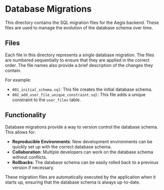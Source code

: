 # Database Migrations

This directory contains the SQL migration files for the Aegis backend. These files are used to manage the evolution of the database schema over time.

## Files

Each file in this directory represents a single database migration. The files are numbered sequentially to ensure that they are applied in the correct order. The file names also provide a brief description of the changes they contain.

For example:

*   `001_initial_schema.sql`: This file creates the initial database schema.
*   `002_add_user_file_unique_constraint.sql`: This file adds a unique constraint to the `user_files` table.

## Functionality

Database migrations provide a way to version control the database schema. This allows for:

*   **Reproducible Environments**: New development environments can be quickly set up with the correct database schema.
*   **Collaboration**: Multiple developers can work on the database schema without conflicts.
*   **Rollbacks**: The database schema can be easily rolled back to a previous version if necessary.

These migration files are automatically executed by the application when it starts up, ensuring that the database schema is always up-to-date.
